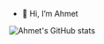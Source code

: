 - 👋 Hi, I’m Ahmet

![Ahmet's GitHub stats](https://github-readme-stats.vercel.app/api?username=anuraghazra&show_icons=true&theme=radical)

<!---
ahmetunalunlu/ahmetunalunlu is a ✨ special ✨ repository because its `README.md` (this file) appears on your GitHub profile.
You can click the Preview link to take a look at your changes.
--->
